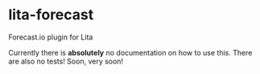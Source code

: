lita-forecast
=============

Forecast.io plugin for Lita

Currently there is **absolutely** no documentation on how to use this. There
are also no tests! Soon, very soon!
